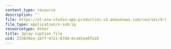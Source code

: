 ```yaml
---
content_type: resource
description: ''
file: https://ol-ocw-studio-app-production.s3.amazonaws.com/courses/9-04-sensory-systems-fall-2013/233839ee1b77472187dd6cad1ea0fa10_ezBuTFbF5Gs.srt
file_type: application/x-subrip
resourcetype: Other
title: 3play caption file
uid: 233839ee-1b77-4721-87dd-6cad1ea0fa10
---
```


